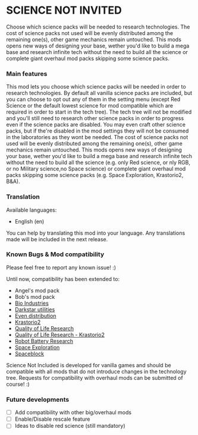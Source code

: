 # SCIENCE NOT INVITED
Choose which science packs will be needed to research technologies. The cost of science packs not used will be evenly distributed among the remaining one(s), other game mechanics remain untouched. This mods opens new ways of designing your base, wether you'd like to build a mega base and research infinite tech without the need to build all the science or complete giant overhaul mod packs skipping some science packs. 

### Main features
This mod lets you choose which science packs will be needed in order to research technologies. By default all vanilla science packs are included, but you can choose to opt out any of them in the setting menu (except Red Science or the default lowest science for mod compatible which are required in order to start in the tech tree). The tech tree will not be modified and you'll still need to research other science packs in order to progress even if the science packs are disabled. You may even craft other science packs, but if the're disabled in the mod settings they will not be consumed in the laboratories as they wont be needed. The cost of science packs not used will be evenly distributed among the remaining one(s), other game mechanics remain untouched. This mods opens new ways of designing your base, wether you'd like to build a mega base and research infinite tech without the need to build all the science (e.g. only Red science, or nly RGB, or no Military science,no Space science) or complete giant overhaul mod packs skipping some science packs (e.g. Space Exploration, Krastorio2, B&A). 

### Translation
Available languages:

- English (en)

You can help by translating this mod into your language. Any translations made will be included in the next release.

### Known Bugs & Mod compatibility
Please feel free to report any known issue! :)

Until now, compatibility has been extended to:

- Angel's mod pack
- Bob's mod pack
- [Bio Industries](https://mods.factorio.com/mod/Bio_Industries)
- [Darkstar utilities](https://mods.factorio.com/mod/Darkstar_utilities)
- [Even distribution](https://mods.factorio.com/mod/even-distribution)
- [Krastorio2](https://mods.factorio.com/mod/Krastorio2)
- [Quality of Life Research](https://mods.factorio.com/mod/qol_research)
- [Quality of Life Research - Krastorio2](https://mods.factorio.com/mod/qol_research_jatmn)
- [Robot Battery Research](https://mods.factorio.com/mod/Robot_Battery_Research)
- [Space Exploration](https://mods.factorio.com/mod/space-exploration)
- [Spaceblock](https://mods.factorio.com/mod/spaceblock)

Science Not Included is developed for vanilla games and should be compatible with all mods that do not introduce changes in the technology tree. Requests for compatibility with overhaul mods can be submitted of course! :)

### Future developments
- [ ] Add compatibility with other big/overhaul mods
- [ ] Enable/Disable rescale feature
- [ ] Ideas to disable red science (still mandatory)